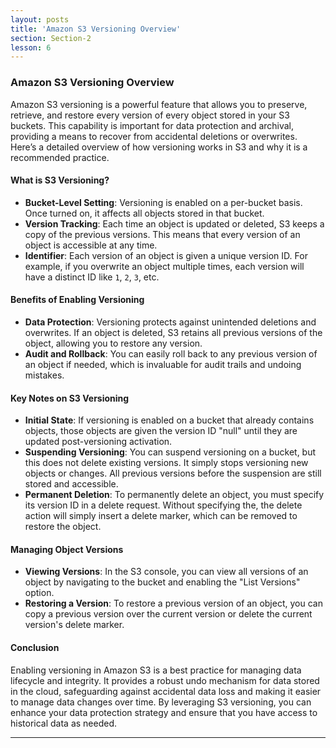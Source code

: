 ```yaml
---
layout: posts
title: 'Amazon S3 Versioning Overview'
section: Section-2
lesson: 6
---
```


### Amazon S3 Versioning Overview

Amazon S3 versioning is a powerful feature that allows you to preserve, retrieve, and restore every version of every object stored in your S3 buckets. This capability is important for data protection and archival, providing a means to recover from accidental deletions or overwrites. Here’s a detailed overview of how versioning works in S3 and why it is a recommended practice.

<!-- pagebreak -->

#### What is S3 Versioning?

- **Bucket-Level Setting**: Versioning is enabled on a per-bucket basis. Once turned on, it affects all objects stored in that bucket.
- **Version Tracking**: Each time an object is updated or deleted, S3 keeps a copy of the previous versions. This means that every version of an object is accessible at any time.
- **Identifier**: Each version of an object is given a unique version ID. For example, if you overwrite an object multiple times, each version will have a distinct ID like `1`, `2`, `3`, etc.
<!-- pagelink -->

#### Benefits of Enabling Versioning

- **Data Protection**: Versioning protects against unintended deletions and overwrites. If an object is deleted, S3 retains all previous versions of the object, allowing you to restore any version.
- **Audit and Rollback**: You can easily roll back to any previous version of an object if needed, which is invaluable for audit trails and undoing mistakes.
<!-- pagebreak -->

#### Key Notes on S3 Versioning

- **Initial State**: If versioning is enabled on a bucket that already contains objects, those objects are given the version ID "null" until they are updated post-versioning activation.
- **Suspending Versioning**: You can suspend versioning on a bucket, but this does not delete existing versions. It simply stops versioning new objects or changes. All previous versions before the suspension are still stored and accessible.
- **Permanent Deletion**: To permanently delete an object, you must specify its version ID in a delete request. Without specifying the, the delete action will simply insert a delete marker, which can be removed to restore the object.
<!-- pagebreak -->

#### Managing Object Versions

- **Viewing Versions**: In the S3 console, you can view all versions of an object by navigating to the bucket and enabling the "List Versions" option.
- **Restoring a Version**: To restore a previous version of an object, you can copy a previous version over the current version or delete the current version's delete marker.
<!-- pagebreak -->

#### Conclusion

Enabling versioning in Amazon S3 is a best practice for managing data lifecycle and integrity. It provides a robust undo mechanism for data stored in the cloud, safeguarding against accidental data loss and making it easier to manage data changes over time. By leveraging S3 versioning, you can enhance your data protection strategy and ensure that you have access to historical data as needed.

---
